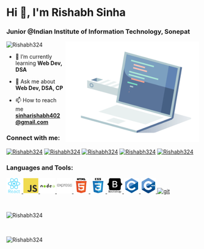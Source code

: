 <h1 align="left">Hi 👋, I'm Rishabh Sinha</h1>
<h3 align="left">Junior @Indian Institute of Information Technology, Sonepat</h3>

<img align="right" alt="Coding" width="350" src="https://raw.githubusercontent.com/jakub-jarzabek/jakub-jarzabek/main/redme-gif.gif">
<p align="left"> <img src="https://komarev.com/ghpvc/?username=Rishabh324&label=Profile%20views&color=0e75b6&style=flat" alt="Rishabh324" /> </p>

 - 🌱 I’m currently learning **Web Dev, DSA**

- 💬 Ask me about **Web Dev, DSA, CP**
 
 - 📫 How to reach me **sinharishabh402@gmail.com**

<h3 align="left">Connect with me:</h3>
<p align="left">
<a href="https://www.linkedin.com/in/rishabh-sinha-bb9050224/" target="blank"><img align="center" src="https://raw.githubusercontent.com/rahuldkjain/github-profile-readme-generator/master/src/images/icons/Social/linked-in-alt.svg" alt="Rishabh324" height="30" width="40" /></a>
<a href="https://www.instagram.com/i_am_rishabh324/" target="blank"><img align="center" src="https://raw.githubusercontent.com/rahuldkjain/github-profile-readme-generator/master/src/images/icons/Social/instagram.svg" alt="Rishabh324" height="30" width="40" /></a>
<a href="https://www.codechef.com/users/rishabh324" target="blank"><img align="center" src="https://cdn.jsdelivr.net/npm/simple-icons@3.1.0/icons/codechef.svg" alt="Rishabh324" height="30" width="40" /></a>
<a href="https://www.hackerrank.com/sinharishabh402?hr_r=1" target="blank"><img align="center" src="https://raw.githubusercontent.com/rahuldkjain/github-profile-readme-generator/master/src/images/icons/Social/hackerrank.svg" alt="Rishabh324" height="30" width="40" /></a>
<a href="https://codeforces.com/profile/Rishabh_324" target="blank"><img align="center" src="https://raw.githubusercontent.com/rahuldkjain/github-profile-readme-generator/master/src/images/icons/Social/codeforces.svg" alt="Rishabh324" height="30" width="40" /></a>
</p>

<h3 align="left">Languages and Tools:</h3>
<p align="left">
  <a href="https://reactjs.org/" target="_blank" rel="noreferrer"> <img src="https://raw.githubusercontent.com/devicons/devicon/master/icons/react/react-original-wordmark.svg" alt="react" width="40" height="40"/> </a> 
  <a href="https://developer.mozilla.org/en-US/docs/Web/JavaScript" target="_blank" rel="noreferrer"> <img src="https://raw.githubusercontent.com/devicons/devicon/master/icons/javascript/javascript-original.svg" alt="javascript" width="40" height="40"/> </a>
  <a href="https://nodejs.org" target="_blank" rel="noreferrer"> <img src="https://raw.githubusercontent.com/devicons/devicon/master/icons/nodejs/nodejs-original-wordmark.svg" alt="nodejs" width="40" height="40"/> </a>
  <a href="https://expressjs.com" target="_blank" rel="noreferrer"> <img src="https://raw.githubusercontent.com/devicons/devicon/master/icons/express/express-original-wordmark.svg" alt="express" width="40" height="40"/> </a>
   <a href="https://www.w3.org/html/" target="_blank" rel="noreferrer"> <img src="https://raw.githubusercontent.com/devicons/devicon/master/icons/html5/html5-original-wordmark.svg" alt="html5" width="40" height="40"/> </a>
  <a href="https://www.w3schools.com/css/" target="_blank" rel="noreferrer"> <img src="https://raw.githubusercontent.com/devicons/devicon/master/icons/css3/css3-original-wordmark.svg" alt="css3" width="40" height="40"/> </a>
  <a href="https://getbootstrap.com" target="_blank" rel="noreferrer"> <img src="https://raw.githubusercontent.com/devicons/devicon/master/icons/bootstrap/bootstrap-plain-wordmark.svg" alt="bootstrap" width="40" height="40"/> </a>
  <a href="https://www.cprogramming.com/" target="_blank" rel="noreferrer"> <img src="https://raw.githubusercontent.com/devicons/devicon/master/icons/c/c-original.svg" alt="c" width="40" height="40"/> </a>
  <a href="https://www.w3schools.com/cpp/" target="_blank" rel="noreferrer"> <img src="https://raw.githubusercontent.com/devicons/devicon/master/icons/cplusplus/cplusplus-original.svg" alt="cplusplus" width="40" height="40"/> </a>
  <a href="https://git-scm.com/" target="_blank" rel="noreferrer"> <img src="https://www.vectorlogo.zone/logos/git-scm/git-scm-icon.svg" alt="git" width="40" height="40"/> </a>   
</p>
<br>
<p><img align="center" src="https://github-readme-stats.vercel.app/api/top-langs?username=Rishabh324&show_icons=true&locale=en&layout=compact" alt="Rishabh324" /></p>
<br>
<p><img align="center" src="https://github-readme-streak-stats.herokuapp.com/?user=Rishabh324&" alt="Rishabh324" /></p>

